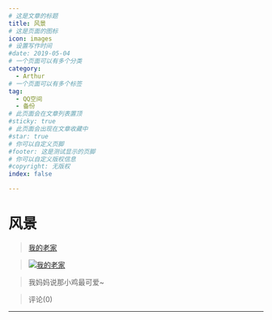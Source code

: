 ```yaml
---
# 这是文章的标题
title: 风景
# 这是页面的图标
icon: images
# 设置写作时间
#date: 2019-05-04
# 一个页面可以有多个分类
category:
  - Arthur
# 一个页面可以有多个标签
tag:
  - QQ空间
  - 备份
# 此页面会在文章列表置顶
#sticky: true
# 此页面会出现在文章收藏中
#star: true
# 你可以自定义页脚
#footer: 这是测试显示的页脚
# 你可以自定义版权信息
#copyright: 无版权
index: false

---
```

# 风景
> [我的老家](/Arthur/Qzone/相册/风景/我的老家)


>[![我的老家](https://pan.4a1801.life/d/Onedrive-4A1801/%E4%B8%AA%E4%BA%BA%E5%BB%BA%E7%AB%99/assets/Qzone/Albums/images/1CEB261E.jpeg)](/Arthur/Qzone/相册/风景/我的老家) 


>我妈妈说那小鸡最可爱~ 


> 评论(0)


---